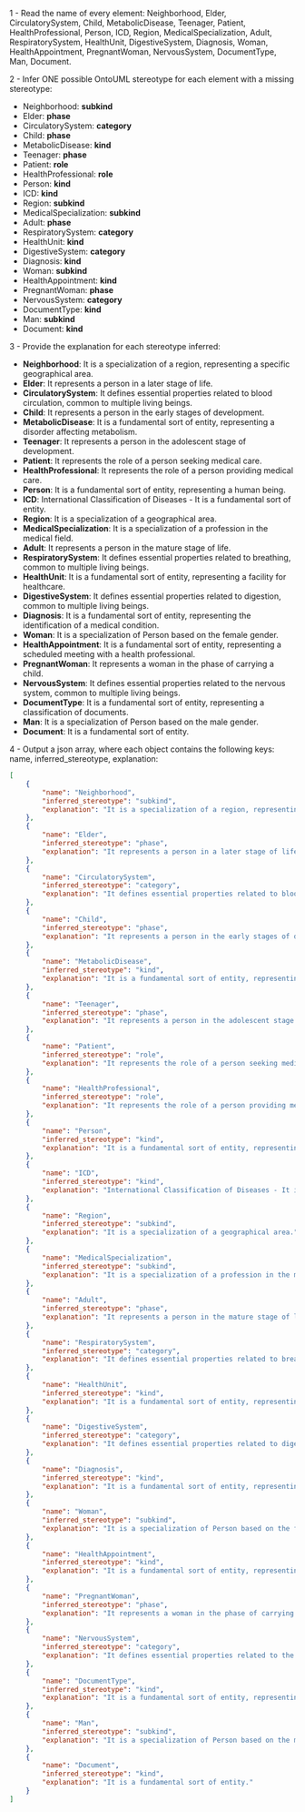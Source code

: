 1 - Read the name of every element:
Neighborhood, Elder, CirculatorySystem, Child, MetabolicDisease, Teenager, Patient, HealthProfessional, Person, ICD, Region, MedicalSpecialization, Adult, RespiratorySystem, HealthUnit, DigestiveSystem, Diagnosis, Woman, HealthAppointment, PregnantWoman, NervousSystem, DocumentType, Man, Document. 

2 - Infer ONE possible OntoUML stereotype for each element with a missing stereotype:
- Neighborhood: **subkind**
- Elder: **phase**
- CirculatorySystem: **category**
- Child: **phase**
- MetabolicDisease: **kind**
- Teenager:  **phase**
- Patient: **role**
- HealthProfessional: **role**
- Person: **kind**
- ICD: **kind**
- Region: **subkind**
- MedicalSpecialization: **subkind**
- Adult: **phase**
- RespiratorySystem: **category** 
- HealthUnit: **kind**
- DigestiveSystem: **category**
- Diagnosis: **kind**
- Woman: **subkind**
- HealthAppointment: **kind**
- PregnantWoman: **phase**
- NervousSystem: **category**
- DocumentType: **kind**
- Man: **subkind**
- Document: **kind**

3 - Provide the explanation for each stereotype inferred:
- **Neighborhood**: It is a specialization of a region, representing a specific geographical area.
- **Elder**: It represents a person in a later stage of life.
- **CirculatorySystem**: It defines essential properties related to blood circulation, common to multiple living beings.
- **Child**: It represents a person in the early stages of development.
- **MetabolicDisease**: It is a fundamental sort of entity, representing a disorder affecting metabolism. 
- **Teenager**:  It represents a person in the adolescent stage of development.
- **Patient**: It represents the role of a person seeking medical care.
- **HealthProfessional**: It represents the role of a person providing medical care. 
- **Person**: It is a fundamental sort of entity, representing a human being.
- **ICD**: International Classification of Diseases - It is a fundamental sort of entity.
- **Region**: It is a specialization of a geographical area. 
- **MedicalSpecialization**: It is a specialization of a profession in the medical field.
- **Adult**: It represents a person in the mature stage of life.
- **RespiratorySystem**:  It defines essential properties related to breathing, common to multiple living beings. 
- **HealthUnit**:  It is a fundamental sort of entity, representing a facility for healthcare.
- **DigestiveSystem**:  It defines essential properties related to digestion, common to multiple living beings. 
- **Diagnosis**: It is a fundamental sort of entity, representing the identification of a medical condition.
- **Woman**: It is a specialization of Person based on the female gender.
- **HealthAppointment**: It is a fundamental sort of entity, representing a scheduled meeting with a health professional.
- **PregnantWoman**: It represents a woman in the phase of carrying a child.
- **NervousSystem**: It defines essential properties related to the nervous system, common to multiple living beings.
- **DocumentType**: It is a fundamental sort of entity, representing a classification of documents.
- **Man**: It is a specialization of Person based on the male gender.
- **Document**:  It is a fundamental sort of entity.

4 - Output a json array, where each object contains the following keys: name, inferred_stereotype, explanation:
```json
[
    {
        "name": "Neighborhood",
        "inferred_stereotype": "subkind",
        "explanation": "It is a specialization of a region, representing a specific geographical area."
    },
    {
        "name": "Elder",
        "inferred_stereotype": "phase",
        "explanation": "It represents a person in a later stage of life."
    },
    {
        "name": "CirculatorySystem",
        "inferred_stereotype": "category",
        "explanation": "It defines essential properties related to blood circulation, common to multiple living beings."
    },
    {
        "name": "Child",
        "inferred_stereotype": "phase",
        "explanation": "It represents a person in the early stages of development."
    },
    {
        "name": "MetabolicDisease",
        "inferred_stereotype": "kind",
        "explanation": "It is a fundamental sort of entity, representing a disorder affecting metabolism."
    },
    {
        "name": "Teenager",
        "inferred_stereotype": "phase",
        "explanation": "It represents a person in the adolescent stage of development."
    },
    {
        "name": "Patient",
        "inferred_stereotype": "role",
        "explanation": "It represents the role of a person seeking medical care."
    },
    {
        "name": "HealthProfessional",
        "inferred_stereotype": "role",
        "explanation": "It represents the role of a person providing medical care."
    },
    {
        "name": "Person",
        "inferred_stereotype": "kind",
        "explanation": "It is a fundamental sort of entity, representing a human being."
    },
    {
        "name": "ICD",
        "inferred_stereotype": "kind",
        "explanation": "International Classification of Diseases - It is a fundamental sort of entity."
    },
    {
        "name": "Region",
        "inferred_stereotype": "subkind",
        "explanation": "It is a specialization of a geographical area."
    },
    {
        "name": "MedicalSpecialization",
        "inferred_stereotype": "subkind",
        "explanation": "It is a specialization of a profession in the medical field."
    },
    {
        "name": "Adult",
        "inferred_stereotype": "phase",
        "explanation": "It represents a person in the mature stage of life."
    },
    {
        "name": "RespiratorySystem",
        "inferred_stereotype": "category",
        "explanation": "It defines essential properties related to breathing, common to multiple living beings."
    },
    {
        "name": "HealthUnit",
        "inferred_stereotype": "kind",
        "explanation": "It is a fundamental sort of entity, representing a facility for healthcare."
    },
    {
        "name": "DigestiveSystem",
        "inferred_stereotype": "category",
        "explanation": "It defines essential properties related to digestion, common to multiple living beings."
    },
    {
        "name": "Diagnosis",
        "inferred_stereotype": "kind",
        "explanation": "It is a fundamental sort of entity, representing the identification of a medical condition."
    },
    {
        "name": "Woman",
        "inferred_stereotype": "subkind",
        "explanation": "It is a specialization of Person based on the female gender."
    },
    {
        "name": "HealthAppointment",
        "inferred_stereotype": "kind",
        "explanation": "It is a fundamental sort of entity, representing a scheduled meeting with a health professional."
    },
    {
        "name": "PregnantWoman",
        "inferred_stereotype": "phase",
        "explanation": "It represents a woman in the phase of carrying a child."
    },
    {
        "name": "NervousSystem",
        "inferred_stereotype": "category",
        "explanation": "It defines essential properties related to the nervous system, common to multiple living beings."
    },
    {
        "name": "DocumentType",
        "inferred_stereotype": "kind",
        "explanation": "It is a fundamental sort of entity, representing a classification of documents."
    },
    {
        "name": "Man",
        "inferred_stereotype": "subkind",
        "explanation": "It is a specialization of Person based on the male gender."
    },
    {
        "name": "Document",
        "inferred_stereotype": "kind",
        "explanation": "It is a fundamental sort of entity."
    }
]
```